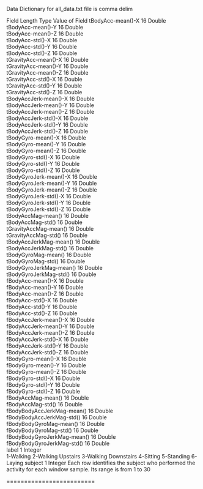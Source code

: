 Data Dictionary for all_data.txt file is comma delim

Field	                  Length	Type	Value of Field
tBodyAcc-mean()-X	                  16	Double	
tBodyAcc-mean()-Y	                  16	Double	
tBodyAcc-mean()-Z 	16	Double	
tBodyAcc-std()-X	                  16	Double	
tBodyAcc-std()-Y	                  16	Double	
tBodyAcc-std()-Z	                  16	Double	
tGravityAcc-mean()-X	16	Double	
tGravityAcc-mean()-Y	16	Double	
tGravityAcc-mean()-Z	16	Double	
tGravityAcc-std()-X	16	Double	
tGravityAcc-std()-Y	16	Double	
tGravityAcc-std()-Z	16	Double	
tBodyAccJerk-mean()-X	16	Double	
tBodyAccJerk-mean()-Y	16	Double	
tBodyAccJerk-mean()-Z	16	Double	
tBodyAccJerk-std()-X	16	Double	
tBodyAccJerk-std()-Y	16	Double	
tBodyAccJerk-std()-Z	16	Double	
tBodyGyro-mean()-X	16	Double	
tBodyGyro-mean()-Y	16	Double	
tBodyGyro-mean()-Z	16	Double	
tBodyGyro-std()-X	                  16	Double	
tBodyGyro-std()-Y	                  16	Double	
tBodyGyro-std()-Z	                  16	Double	
tBodyGyroJerk-mean()-X	16	Double	
tBodyGyroJerk-mean()-Y	16	Double	
tBodyGyroJerk-mean()-Z	16	Double	
tBodyGyroJerk-std()-X	16	Double	
tBodyGyroJerk-std()-Y	16	Double	
tBodyGyroJerk-std()-Z	16	Double	
tBodyAccMag-mean()	16	Double	
tBodyAccMag-std()	                  16	Double	
tGravityAccMag-mean()	16	Double	
tGravityAccMag-std()	16	Double	
tBodyAccJerkMag-mean()	16	Double	
tBodyAccJerkMag-std()	16	Double	
tBodyGyroMag-mean()	16	Double	
tBodyGyroMag-std()	16	Double	
tBodyGyroJerkMag-mean()	16	Double	
tBodyGyroJerkMag-std()	16	Double	
fBodyAcc-mean()-X	                  16	Double	
fBodyAcc-mean()-Y	                  16	Double	
fBodyAcc-mean()-Z	                  16	Double	
fBodyAcc-std()-X	                  16	Double	
fBodyAcc-std()-Y	                  16	Double	
fBodyAcc-std()-Z	                  16	Double	
fBodyAccJerk-mean()-X	16	Double	
fBodyAccJerk-mean()-Y	16	Double	
fBodyAccJerk-mean()-Z	16	Double	
fBodyAccJerk-std()-X	16	Double	
fBodyAccJerk-std()-Y	16	Double	
fBodyAccJerk-std()-Z	16	Double	
fBodyGyro-mean()-X	16	Double	
fBodyGyro-mean()-Y	16	Double	
fBodyGyro-mean()-Z	16	Double	
fBodyGyro-std()-X	                  16	Double	
fBodyGyro-std()-Y	                  16	Double	
fBodyGyro-std()-Z	                  16	Double	
fBodyAccMag-mean()	16	Double	
fBodyAccMag-std()	                  16	Double	
fBodyBodyAccJerkMag-mean()	16	Double	
fBodyBodyAccJerkMag-std()	16	Double	
fBodyBodyGyroMag-mean()	16	Double	
fBodyBodyGyroMag-std()	16	Double	
fBodyBodyGyroJerkMag-mean()	16	Double	
fBodyBodyGyroJerkMag-std()	16	Double	
label	                  1	Integer          
                  1-Walking
                  2-Walking Upstairs
                  3-Walking Downstairs
                  4-Sitting
                  5-Standing
                  6-Laying
subject	                  1	Integer	
                  Each row identifies the subject who performed the activity for each window sample. 
                  Its range is from 1 to 30

=========================
